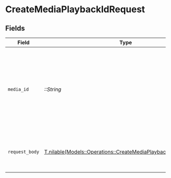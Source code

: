# CreateMediaPlaybackIdRequest


## Fields

| Field                                                                                                                          | Type                                                                                                                           | Required                                                                                                                       | Description                                                                                                                    | Example                                                                                                                        |
| ------------------------------------------------------------------------------------------------------------------------------ | ------------------------------------------------------------------------------------------------------------------------------ | ------------------------------------------------------------------------------------------------------------------------------ | ------------------------------------------------------------------------------------------------------------------------------ | ------------------------------------------------------------------------------------------------------------------------------ |
| `media_id`                                                                                                                     | *::String*                                                                                                                     | :heavy_check_mark:                                                                                                             | When creating the media, FastPix assigns a universally unique identifier with a maximum length of 255 characters.              | dbb8a39a-e4a5-4120-9f22-22f603f1446e                                                                                           |
| `request_body`                                                                                                                 | [T.nilable(Models::Operations::CreateMediaPlaybackIdRequestBody)](../../models/operations/createmediaplaybackidrequestbody.md) | :heavy_minus_sign:                                                                                                             | Request body for creating playback id for an media                                                                             | {<br/>"accessPolicy": "public"<br/>}                                                                                           |